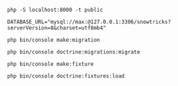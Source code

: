 
```shell
php -S localhost:8000 -t public
```


```dotenv
DATABASE_URL="mysql://max:@127.0.0.1:3306/snowtricks?serverVersion=8&charset=utf8mb4"
```

```shell
php bin/console make:migration
```

```shell
php bin/console doctrine:migrations:migrate
```

```shell
php bin/console make:fixture
```

```shell
php bin/console doctrine:fixtures:load
```
```shell